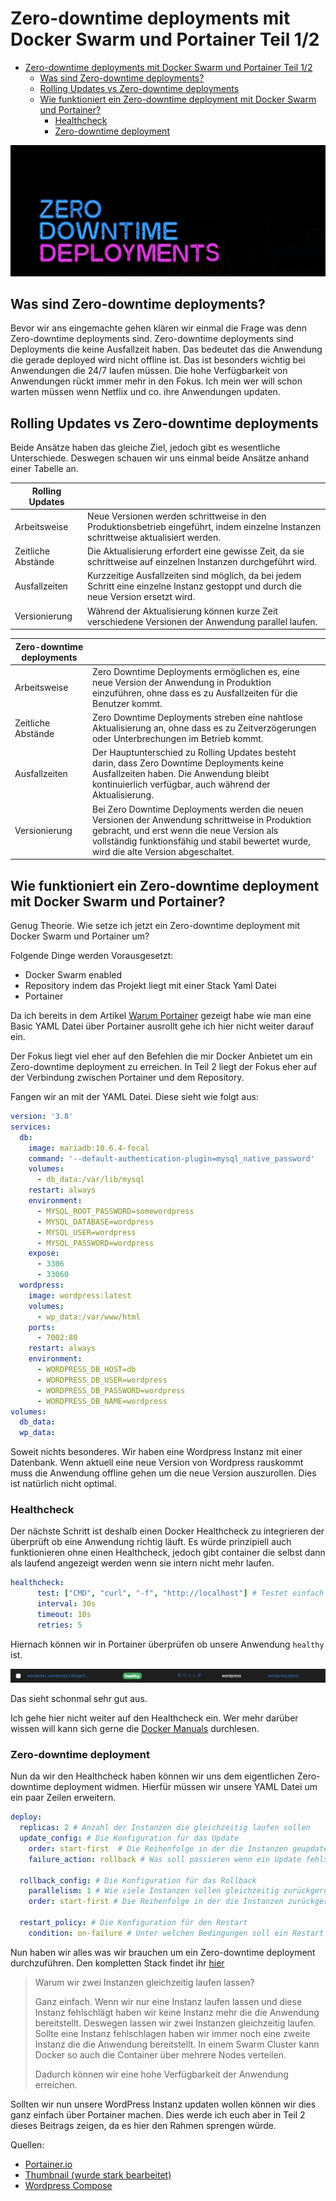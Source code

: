 # Zero-downtime deployments mit Docker Swarm und Portainer Teil 1/2

- [Zero-downtime deployments mit Docker Swarm und Portainer Teil 1/2](#zero-downtime-deployments-mit-docker-swarm-und-portainer-teil-12)
  - [Was sind Zero-downtime deployments?](#was-sind-zero-downtime-deployments)
  - [Rolling Updates vs Zero-downtime deployments](#rolling-updates-vs-zero-downtime-deployments)
  - [Wie funktioniert ein Zero-downtime deployment mit Docker Swarm und Portainer?](#wie-funktioniert-ein-zero-downtime-deployment-mit-docker-swarm-und-portainer)
    - [Healthcheck](#healthcheck)
    - [Zero-downtime deployment](#zero-downtime-deployment)


![](ZeroDowntimeDeployments.png)

## Was sind Zero-downtime deployments?

Bevor wir ans eingemachte gehen klären wir einmal die Frage was denn Zero-downtime deployments sind. Zero-downtime deployments sind Deployments die keine Ausfallzeit haben. Das bedeutet das die Anwendung die gerade deployed wird nicht offline ist. Das ist besonders wichtig bei Anwendungen die 24/7 laufen müssen.
Die hohe Verfügbarkeit von Anwendungen rückt immer mehr in den Fokus.
Ich mein wer will schon warten müssen wenn Netflix und co. ihre Anwendungen updaten.

 


## Rolling Updates vs Zero-downtime deployments

Beide Ansätze haben das gleiche Ziel, jedoch gibt es wesentliche Unterschiede.
Deswegen schauen wir uns einmal beide Ansätze anhand einer Tabelle an.

| Rolling Updates    |                                                                                                                                      |
| ------------------ | ------------------------------------------------------------------------------------------------------------------------------------ |
| Arbeitsweise       | Neue Versionen werden schrittweise in den Produktionsbetrieb eingeführt, indem einzelne Instanzen schrittweise aktualisiert werden.  |
| Zeitliche Abstände | Die Aktualisierung erfordert eine gewisse Zeit, da sie schrittweise auf einzelnen Instanzen durchgeführt wird.                       |
| Ausfallzeiten      | Kurzzeitige Ausfallzeiten sind möglich, da bei jedem Schritt eine einzelne Instanz gestoppt und durch die neue Version ersetzt wird. |
| Versionierung      | Während der Aktualisierung können kurze Zeit verschiedene Versionen der Anwendung parallel laufen.                                   |




| Zero-downtime deployments |                                                                                                                                                                                                                                          |
| ------------------------- | ---------------------------------------------------------------------------------------------------------------------------------------------------------------------------------------------------------------------------------------- |
| Arbeitsweise              | Zero Downtime Deployments ermöglichen es, eine neue Version der Anwendung in Produktion einzuführen, ohne dass es zu Ausfallzeiten für die Benutzer kommt.                                                                               |
| Zeitliche Abstände        | Zero Downtime Deployments streben eine nahtlose Aktualisierung an, ohne dass es zu Zeitverzögerungen oder Unterbrechungen im Betrieb kommt.                                                                                              |
| Ausfallzeiten             | Der Hauptunterschied zu Rolling Updates besteht darin, dass Zero Downtime Deployments keine Ausfallzeiten haben. Die Anwendung bleibt kontinuierlich verfügbar, auch während der Aktualisierung.                                         |
| Versionierung             | Bei Zero Downtime Deployments werden die neuen Versionen der Anwendung schrittweise in Produktion gebracht, und erst wenn die neue Version als vollständig funktionsfähig und stabil bewertet wurde, wird die alte Version abgeschaltet. |





## Wie funktioniert ein Zero-downtime deployment mit Docker Swarm und Portainer?

Genug Theorie. Wie setze ich jetzt ein Zero-downtime deployment mit Docker Swarm und Portainer um?

Folgende Dinge werden Vorausgesetzt:

- Docker Swarm enabled
- Repository indem das Projekt liegt mit einer Stack Yaml Datei
- Portainer

Da ich bereits in dem Artikel [Warum Portainer](https://www.ayedo.de/posts/warum-man-portainer-portainer-ansteller-der-konsole-nutzen-sollte/) gezeigt habe wie man eine Basic YAML Datei über Portainer ausrollt gehe ich hier nicht weiter darauf ein.

Der Fokus liegt viel eher auf den Befehlen die mir Docker Anbietet um ein Zero-downtime deployment zu erreichen. 
In Teil 2 liegt der Fokus eher auf der Verbindung zwischen Portainer und dem Repository.

Fangen wir an mit der YAML Datei. Diese sieht wie folgt aus:

```yaml
version: '3.8'
services:
  db:
    image: mariadb:10.6.4-focal
    command: '--default-authentication-plugin=mysql_native_password'
    volumes:
      - db_data:/var/lib/mysql
    restart: always
    environment:
      - MYSQL_ROOT_PASSWORD=somewordpress
      - MYSQL_DATABASE=wordpress
      - MYSQL_USER=wordpress
      - MYSQL_PASSWORD=wordpress
    expose:
      - 3306
      - 33060
  wordpress:
    image: wordpress:latest
    volumes:
      - wp_data:/var/www/html
    ports:
      - 7002:80
    restart: always
    environment:
      - WORDPRESS_DB_HOST=db
      - WORDPRESS_DB_USER=wordpress
      - WORDPRESS_DB_PASSWORD=wordpress
      - WORDPRESS_DB_NAME=wordpress
volumes:
  db_data:
  wp_data:
```

Soweit nichts besonderes. Wir haben eine Wordpress Instanz mit einer Datenbank.
Wenn aktuell eine neue Version von Wordpress rauskommt muss  die Anwendung offline gehen um die neue Version auszurollen. Dies ist natürlich nicht optimal.

### Healthcheck

Der nächste Schritt ist deshalb einen Docker Healthcheck zu integrieren der überprüft ob eine Anwendung richtig läuft. 
Es würde prinzipiell auch funktionieren ohne einen Healthcheck, jedoch gibt container die selbst dann als laufend angezeigt werden wenn sie intern nicht mehr laufen.

```yaml
healthcheck:
      test: ["CMD", "curl", "-f", "http://localhost"] # Testet einfach ob die Anwendung über Port 80 erreichbar ist
      interval: 30s
      timeout: 10s
      retries: 5
```

Hiernach können wir in Portainer überprüfen ob unsere Anwendung ```healthy``` ist.

![](ServiceHealthy.png)

Das sieht schonmal sehr gut aus.

Ich gehe hier nicht weiter auf den Healthcheck ein. Wer mehr darüber wissen will kann sich gerne die [Docker Manuals](https://docs.docker.com/compose/compose-file/05-services/#healthcheck) durchlesen.

###  Zero-downtime deployment

Nun da wir den Healthcheck haben können wir uns dem eigentlichen Zero-downtime deployment widmen.
Hierfür müssen wir unsere YAML Datei um ein paar Zeilen erweitern.

```yaml
deploy:
  replicas: 2 # Anzahl der Instanzen die gleichzeitig laufen sollen
  update_config: # Die Konfiguration für das Update
    order: start-first  # Die Reihenfolge in der die Instanzen geupdated werden sollen    
    failure_action: rollback # Was soll passieren wenn ein Update fehlschlägt

  rollback_config: # Die Konfiguration für das Rollback
    parallelism: 1 # Wie viele Instanzen sollen gleichzeitig zurückgerollt werden
    order: start-first # Die Reihenfolge in der die Instanzen zurückgerollt werden sollen

  restart_policy: # Die Konfiguration für den Restart
    condition: on-failure # Unter welchen Bedingungen soll ein Restart durchgeführt werden
```

Nun haben wir alles was wir brauchen um ein Zero-downtime deployment durchzuführen.
Den kompletten Stack findet ihr [hier](https://github.com/ni920/BlogExamples/blob/main/docker-compose.yml)

>Warum wir zwei Instanzen gleichzeitig laufen lassen? 
>
>Ganz einfach. Wenn wir nur eine Instanz laufen lassen und diese Instanz fehlschlägt haben wir keine Instanz mehr die die Anwendung bereitstellt. Deswegen lassen wir zwei Instanzen gleichzeitig laufen. Sollte eine Instanz fehlschlagen haben wir immer noch eine zweite Instanz die die Anwendung bereitstellt.
>In einem Swarm Cluster kann Docker so auch die Container über mehrere Nodes verteilen.
>
>Dadurch können wir eine hohe Verfügbarkeit der Anwendung erreichen.


Sollten wir nun unsere WordPress Instanz updaten wollen können wir dies ganz einfach über Portainer machen. 
Dies werde ich euch aber in Teil 2 dieses Beitrags zeigen, da es hier den Rahmen sprengen würde.



Quellen:
* [Portainer.io](https://www.portainer.io/)
* [Thumbnail (wurde stark bearbeitet)](https://unsplash.com/de/fotos/XbxothjMRL0)
* [Wordpress Compose](https://github.com/docker/awesome-compose/blob/master/official-documentation-samples/wordpress/README.md)

